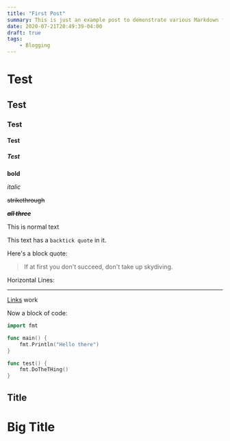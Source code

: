 ```yaml
---
title: "First Post"
summary: This is just an example post to demonstrate various Markdown features that I have at my disposal.
date: 2020-07-21T20:49:39-04:00
draft: true
tags:
    - Blogging
---
```


# Test
## Test
### Test
#### Test
##### Test

**bold**

*italic*

~~strikethrough~~

*~~**all three**~~*

This is normal text

This text has a `backtick quote` in it.

Here's a block quote:
> If at first you don't succeed, don't take up skydiving.

Horizontal Lines:

---

[Links](https://www.google.com) work

Now a block of code:
```go
import fmt

func main() {
    fmt.Println("Hello there")
}
```
```go
func test() {
    fmt.DoTheTHing()
}
```

Title
---

Big Title
===
